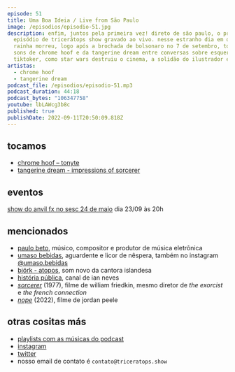 ```yaml
---
episode: 51
title: Uma Boa Ideia / Live from São Paulo
image: /episodios/episodio-51.jpg
description: enfim, juntos pela primeira vez! direto de são paulo, o primeiro
  episódio de tricerátops show gravado ao vivo. nesse estranho dia em que a
  rainha morreu, logo após a brochada de bolsonaro no 7 de setembro, tocamos os
  sons de chrome hoof e da tangerine dream entre conversas sobre esquerda
  tiktoker, como star wars destruiu o cinema, a solidão do ilustrador e outros
artistas:
  - chrome hoof
  - tangerine dream
podcast_file: /episodios/episodio-51.mp3
podcast_duration: 44:18
podcast_bytes: "106347758"
youtube: lbLAWcg3b8c
published: true
publishDate: 2022-09-11T20:50:09.818Z
---
```

## tocamos
* [chrome hoof – tonyte](https://www.youtube.com/watch?v=jM7a8x5br8E)
* [tangerine dream - impressions of sorcerer](https://www.youtube.com/watch?v=Q4AMJjMyHR8)

## eventos

[show do anvil fx no sesc 24 de maio](https://www.sescsp.org.br/programacao/anvil-fx/) dia 23/09 às 20h

## mencionados
* [paulo beto](https://www.instagram.com/pbpaulobeto/), músico, compositor e produtor de música eletrônica
* [umaso bebidas](https://www.umasobebidas.com.br/), aguardente e licor de nêspera, também no instagram [@umaso.bebidas](https://www.instagram.com/umaso.bebidas/)
* [björk - atopos](https://www.youtube.com/watch?v=9FD2mUonh5s), som novo da cantora islandesa
* [história pública](https://www.youtube.com/c/Hist%C3%B3riaP%C3%BAblicaOficial), canal de ian neves
* [*sorcerer*](https://www.imdb.com/title/tt0076740/) (1977), filme de william friedkin, mesmo diretor de *the exorcist* e *the french connection*
* [*nope*](https://www.imdb.com/title/tt10954984/) (2022), filme de jordan peele

## otras cositas más
* [playlists com as músicas do podcast](https://www.triceratops.show/playlists/)
* [instagram](https://www.instagram.com/triceratops.show/)
* [twitter](https://twitter.com/TriceratopsShow/)
* nosso email de contato é `contato@triceratops.show`
